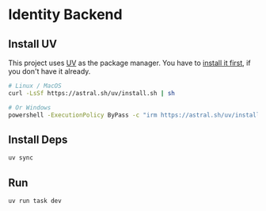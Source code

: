 # Identity Backend

## Install UV

This project uses [UV](https://docs.astral.sh/) as the package manager. You have to [install it first](https://docs.astral.sh/uv/getting-started/installation/), if you don't have it already.

```bash
# Linux / MacOS
curl -LsSf https://astral.sh/uv/install.sh | sh

# Or Windows
powershell -ExecutionPolicy ByPass -c "irm https://astral.sh/uv/install.ps1 | iex"
```

## Install Deps

```bash
uv sync
```

## Run

```bash
uv run task dev
```
